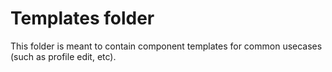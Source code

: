 # Templates folder

This folder is meant to contain component templates for common usecases (such as profile edit, etc).
